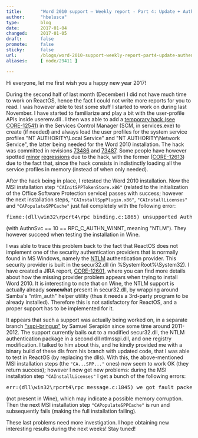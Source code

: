 ```yaml
---
title:       "Word 2010 support – Weekly report - Part 4: Update + Authentication failed!"
author:      "hbelusca"
type:        blog
date:        2017-01-04
changed:     2017-01-05
draft:       false
promote:     false
sticky:      false
url:         /blogs/word-2010-support-weekly-report-part4-update-authentication-failed
aliases:     [ node/29411 ]

---
```


<p>Hi everyone, let me first wish you a happy new year 2017!</p>

<p>
During the second half of last month (December) I did not have much time to work on ReactOS, hence the fact I could not write more reports for you to read. I was however able to test some stuff I started to work on during last November. I have started to familiarize and play a bit with the user-profile APIs inside userenv.dll . I then was able to add a <a href="https://jira.reactos.org/browse/CORE-12541">temporary hack (see CORE-12541)</a> in the Services Control Manager (SCM, in services.exe) to create (if needed) and always load the user profiles for the system service profiles "NT AUTHORITY\Local Service" and "NT AUTHORITY\Network Service", the latter being needed for the Word 2010 installation. The hack was committed in revisions <a href="https://svn.reactos.org/svn/reactos?view=revision&revision=73486">73486</a> and <a href="https://svn.reactos.org/svn/reactos?view=revision&revision=73487">73487</a>. Some people have however spotted <a href="https://jira.reactos.org/browse/CORE-12613">minor</a> <a href="https://jira.reactos.org/browse/CORE-12614">regressions</a> due to the hack, with the former (<a href="https://jira.reactos.org/browse/CORE-12613">CORE-12613</a>) due to the fact that, since the hack consists in indistinctly loading all the service profiles in memory (instead of when only needed).
</p>

<p>
After the hack being in place, I retested the Word 2010 installation. Now the MSI installation step <code>"CAInitSPPTokenStore.x86"</code> (related to the initialization of the Office Software Protection service) passes with success; however the next installation steps, <code>"CAInstallSppPlugin.x86"</code>, <code>"CAInstallLicenses"</code> and <code>"CAPopulateSPPCache"</code> just fail completely with the following error:
</p>
<pre>fixme:(dll\win32\rpcrt4\rpc_binding.c:1865) unsupported AuthnSvc 10</pre>
<p>(with AuthnSvc == 10 == RPC_C_AUTHN_WINNT, meaning "NTLM"). They however succeed when testing the installation in Wine.</p>
<p>
I was able to trace this problem back to the fact that ReactOS does not implement one of the security authentication providers that is normally found in MS Windows, namely the <a href="https://en.wikipedia.org/wiki/NT_LAN_Manager">NTLM</a> authentication provider. This security provider is built in the secur32.dll (in %SystemRoot%\System32). I have created a JIRA report, <a href="https://jira.reactos.org/browse/CORE-12601">CORE-12601</a>, where you can find more details about how the missing provider problem appears when trying to install Word 2010. It is interesting to note that on Wine, the NTLM support is actually already <b>somewhat</b> present in secur32.dll, by wrapping around Samba's "ntlm_auth" helper utility (thus it needs a 3rd-party program to be already installed). Therefore this is not satisfactory for ReactOS, and a proper support has to be implemented for it.
</p>
<p>
It appears that such a support was actually being worked on, in a separate branch <a href="https://svn.reactos.org/svn/reactos/branches/sspi-bringup/?pathrev=73485">"sspi-bringup"</a> by Samuel Serapión since some time around 2011-2012. The support currently bails out to a modified secur32.dll, the NTLM authentication package in a second dll ntlmsspi.dll, and one registry modification. I talked to him about this, and he kindly provided me with a binary build of these dls from his branch with updated code, that I was able to test in ReactOS (by replacing the dlls). With this, the above-mentioned MSI installation steps (the <code>"CA...SPP..."</code> ones) now seem to work OK (they return success); however I now get new problems: during the MSI installation step <code>"CAInstallLicenses"</code> I get a bunch of the following errors:
</p>
<pre>err:(dll\win32\rpcrt4\rpc_message.c:1845) we got fault packet with status 0xc004f012</pre>
<p>
(not present in Wine), which may indicate a possible memory corruption. Then the next MSI installation step <code>"CAPopulateSPPCache"</code> is run and subsequently fails (making the full installation failing).
</p>
<p>
These last problems need more investigation. I hope obtaining new interesting results during the next weeks! Stay tuned!
</p>
